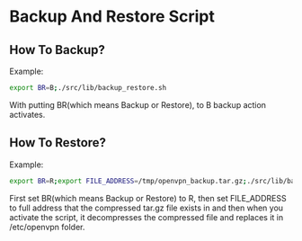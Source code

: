 # Backup And Restore Script

## How To Backup?

Example:

```bash
export BR=B;./src/lib/backup_restore.sh
```

With putting BR(which means Backup or Restore), to B backup action activates.

## How To Restore?

Example:

```bash
export BR=R;export FILE_ADDRESS=/tmp/openvpn_backup.tar.gz;./src/lib/backup_restore.sh
```

First set BR(which means Backup or Restore) to R, then set FILE_ADDRESS to full address that the compressed tar.gz file exists in and then when you activate the script, it decompresses the compressed file and replaces it in /etc/openvpn folder.

